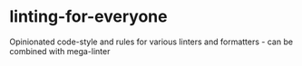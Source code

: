 # linting-for-everyone

Opinionated code-style and rules for various linters and formatters - can be combined with mega-linter
